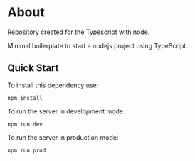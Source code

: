 # About
Repository created for the Typescript with node.

Minimal boilerplate to start a nodejs project using TypeScript.


## Quick Start
To install this dependency use:

```
npm install
```
To run the server in development mode:
```
npm run dev
```
To run the server in production mode:
```
npm run prod
```
